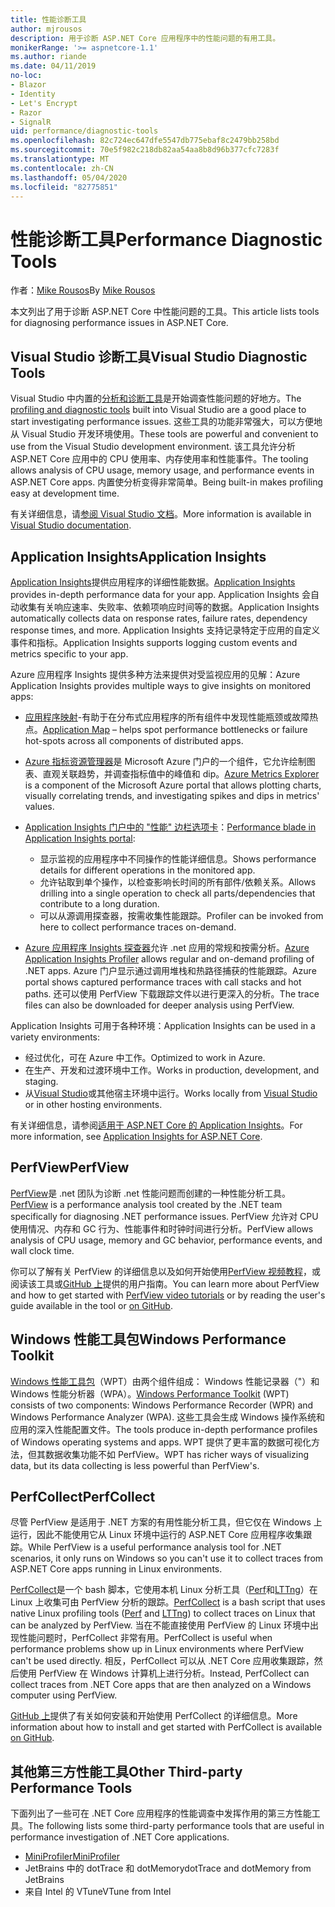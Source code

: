 ```yaml
---
title: 性能诊断工具
author: mjrousos
description: 用于诊断 ASP.NET Core 应用程序中的性能问题的有用工具。
monikerRange: '>= aspnetcore-1.1'
ms.author: riande
ms.date: 04/11/2019
no-loc:
- Blazor
- Identity
- Let's Encrypt
- Razor
- SignalR
uid: performance/diagnostic-tools
ms.openlocfilehash: 82c724ec647dfe5547db775ebaf8c2479bb258bd
ms.sourcegitcommit: 70e5f982c218db82aa54aa8b8d96b377cfc7283f
ms.translationtype: MT
ms.contentlocale: zh-CN
ms.lasthandoff: 05/04/2020
ms.locfileid: "82775851"
---
```

# <a name="performance-diagnostic-tools"></a><span data-ttu-id="fcff4-103">性能诊断工具</span><span class="sxs-lookup"><span data-stu-id="fcff4-103">Performance Diagnostic Tools</span></span>

<span data-ttu-id="fcff4-104">作者：[Mike Rousos](https://github.com/mjrousos)</span><span class="sxs-lookup"><span data-stu-id="fcff4-104">By [Mike Rousos](https://github.com/mjrousos)</span></span>

<span data-ttu-id="fcff4-105">本文列出了用于诊断 ASP.NET Core 中性能问题的工具。</span><span class="sxs-lookup"><span data-stu-id="fcff4-105">This article lists tools for diagnosing performance issues in ASP.NET Core.</span></span>

## <a name="visual-studio-diagnostic-tools"></a><span data-ttu-id="fcff4-106">Visual Studio 诊断工具</span><span class="sxs-lookup"><span data-stu-id="fcff4-106">Visual Studio Diagnostic Tools</span></span>

<span data-ttu-id="fcff4-107">Visual Studio 中内置的[分析和诊断工具](/visualstudio/profiling)是开始调查性能问题的好地方。</span><span class="sxs-lookup"><span data-stu-id="fcff4-107">The [profiling and diagnostic tools](/visualstudio/profiling) built into Visual Studio are a good place to start investigating performance issues.</span></span> <span data-ttu-id="fcff4-108">这些工具的功能非常强大，可以方便地从 Visual Studio 开发环境使用。</span><span class="sxs-lookup"><span data-stu-id="fcff4-108">These tools are powerful and convenient to use from the Visual Studio development environment.</span></span> <span data-ttu-id="fcff4-109">该工具允许分析 ASP.NET Core 应用中的 CPU 使用率、内存使用率和性能事件。</span><span class="sxs-lookup"><span data-stu-id="fcff4-109">The tooling allows analysis of CPU usage, memory usage, and performance events in ASP.NET Core apps.</span></span> <span data-ttu-id="fcff4-110">内置使分析变得非常简单。</span><span class="sxs-lookup"><span data-stu-id="fcff4-110">Being built-in makes profiling easy at development time.</span></span>

<span data-ttu-id="fcff4-111">有关详细信息，请[参阅 Visual Studio 文档](/visualstudio/profiling/profiling-overview)。</span><span class="sxs-lookup"><span data-stu-id="fcff4-111">More information is available in [Visual Studio documentation](/visualstudio/profiling/profiling-overview).</span></span>

## <a name="application-insights"></a><span data-ttu-id="fcff4-112">Application Insights</span><span class="sxs-lookup"><span data-stu-id="fcff4-112">Application Insights</span></span>

<span data-ttu-id="fcff4-113">[Application Insights](/azure/application-insights/app-insights-overview)提供应用程序的详细性能数据。</span><span class="sxs-lookup"><span data-stu-id="fcff4-113">[Application Insights](/azure/application-insights/app-insights-overview) provides in-depth performance data for your app.</span></span> <span data-ttu-id="fcff4-114">Application Insights 会自动收集有关响应速率、失败率、依赖项响应时间等的数据。</span><span class="sxs-lookup"><span data-stu-id="fcff4-114">Application Insights automatically collects data on response rates, failure rates, dependency response times, and more.</span></span> <span data-ttu-id="fcff4-115">Application Insights 支持记录特定于应用的自定义事件和指标。</span><span class="sxs-lookup"><span data-stu-id="fcff4-115">Application Insights supports logging custom events and metrics specific to your app.</span></span>

<span data-ttu-id="fcff4-116">Azure 应用程序 Insights 提供多种方法来提供对受监视应用的见解：</span><span class="sxs-lookup"><span data-stu-id="fcff4-116">Azure Application Insights provides multiple ways to give insights on monitored apps:</span></span>

- <span data-ttu-id="fcff4-117">[应用程序映射](/azure/application-insights/app-insights-app-map)-有助于在分布式应用程序的所有组件中发现性能瓶颈或故障热点。</span><span class="sxs-lookup"><span data-stu-id="fcff4-117">[Application Map](/azure/application-insights/app-insights-app-map) – helps spot performance bottlenecks or failure hot-spots across all components of distributed apps.</span></span>
- <span data-ttu-id="fcff4-118">[Azure 指标资源管理器](/azure/azure-monitor/platform/metrics-getting-started)是 Microsoft Azure 门户的一个组件，它允许绘制图表、直观关联趋势，并调查指标值中的峰值和 dip。</span><span class="sxs-lookup"><span data-stu-id="fcff4-118">[Azure Metrics Explorer](/azure/azure-monitor/platform/metrics-getting-started) is a component of the Microsoft Azure portal that allows plotting charts, visually correlating trends, and investigating spikes and dips in metrics' values.</span></span>
- <span data-ttu-id="fcff4-119">[Application Insights 门户中的 "性能" 边栏选项卡](/azure/application-insights/app-insights-tutorial-performance)：</span><span class="sxs-lookup"><span data-stu-id="fcff4-119">[Performance blade in Application Insights portal](/azure/application-insights/app-insights-tutorial-performance):</span></span>

  - <span data-ttu-id="fcff4-120">显示监视的应用程序中不同操作的性能详细信息。</span><span class="sxs-lookup"><span data-stu-id="fcff4-120">Shows performance details for different operations in the monitored app.</span></span>
  - <span data-ttu-id="fcff4-121">允许钻取到单个操作，以检查影响长时间的所有部件/依赖关系。</span><span class="sxs-lookup"><span data-stu-id="fcff4-121">Allows drilling into a single operation to check all parts/dependencies that contribute to a long duration.</span></span>
  - <span data-ttu-id="fcff4-122">可以从源调用探查器，按需收集性能跟踪。</span><span class="sxs-lookup"><span data-stu-id="fcff4-122">Profiler can be invoked from here to collect performance traces on-demand.</span></span>

- <span data-ttu-id="fcff4-123">[Azure 应用程序 Insights 探查器](/azure/azure-monitor/app/profiler)允许 .net 应用的常规和按需分析。</span><span class="sxs-lookup"><span data-stu-id="fcff4-123">[Azure Application Insights Profiler](/azure/azure-monitor/app/profiler) allows regular and on-demand profiling of .NET apps.</span></span>  <span data-ttu-id="fcff4-124">Azure 门户显示通过调用堆栈和热路径捕获的性能跟踪。</span><span class="sxs-lookup"><span data-stu-id="fcff4-124">Azure portal shows captured performance traces with call stacks and hot paths.</span></span> <span data-ttu-id="fcff4-125">还可以使用 PerfView 下载跟踪文件以进行更深入的分析。</span><span class="sxs-lookup"><span data-stu-id="fcff4-125">The trace files can also be downloaded for deeper analysis using PerfView.</span></span>

<span data-ttu-id="fcff4-126">Application Insights 可用于各种环境：</span><span class="sxs-lookup"><span data-stu-id="fcff4-126">Application Insights can be used in a variety environments:</span></span>

- <span data-ttu-id="fcff4-127">经过优化，可在 Azure 中工作。</span><span class="sxs-lookup"><span data-stu-id="fcff4-127">Optimized to work in Azure.</span></span>
- <span data-ttu-id="fcff4-128">在生产、开发和过渡环境中工作。</span><span class="sxs-lookup"><span data-stu-id="fcff4-128">Works in production, development, and staging.</span></span>
- <span data-ttu-id="fcff4-129">从[Visual Studio](/azure/application-insights/app-insights-visual-studio)或其他宿主环境中运行。</span><span class="sxs-lookup"><span data-stu-id="fcff4-129">Works locally from [Visual Studio](/azure/application-insights/app-insights-visual-studio) or in other hosting environments.</span></span>

<span data-ttu-id="fcff4-130">有关详细信息，请参阅[适用于 ASP.NET Core 的 Application Insights](/azure/application-insights/app-insights-asp-net-core)。</span><span class="sxs-lookup"><span data-stu-id="fcff4-130">For more information, see [Application Insights for ASP.NET Core](/azure/application-insights/app-insights-asp-net-core).</span></span>

## <a name="perfview"></a><span data-ttu-id="fcff4-131">PerfView</span><span class="sxs-lookup"><span data-stu-id="fcff4-131">PerfView</span></span>

<span data-ttu-id="fcff4-132">[PerfView](https://github.com/Microsoft/perfview)是 .net 团队为诊断 .net 性能问题而创建的一种性能分析工具。</span><span class="sxs-lookup"><span data-stu-id="fcff4-132">[PerfView](https://github.com/Microsoft/perfview) is a performance analysis tool created by the .NET team specifically for diagnosing .NET performance issues.</span></span> <span data-ttu-id="fcff4-133">PerfView 允许对 CPU 使用情况、内存和 GC 行为、性能事件和时钟时间进行分析。</span><span class="sxs-lookup"><span data-stu-id="fcff4-133">PerfView allows analysis of CPU usage, memory and GC behavior, performance events, and wall clock time.</span></span>

<span data-ttu-id="fcff4-134">你可以了解有关 PerfView 的详细信息以及如何开始使用[PerfView 视频教程](https://channel9.msdn.com/Series/PerfView-Tutorial)，或阅读该工具或[GitHub 上](https://github.com/Microsoft/perfview)提供的用户指南。</span><span class="sxs-lookup"><span data-stu-id="fcff4-134">You can learn more about PerfView and how to get started with [PerfView video tutorials](https://channel9.msdn.com/Series/PerfView-Tutorial) or by reading the user's guide available in the tool or [on GitHub](https://github.com/Microsoft/perfview).</span></span>

## <a name="windows-performance-toolkit"></a><span data-ttu-id="fcff4-135">Windows 性能工具包</span><span class="sxs-lookup"><span data-stu-id="fcff4-135">Windows Performance Toolkit</span></span>

<span data-ttu-id="fcff4-136">[Windows 性能工具包](/windows-hardware/test/wpt/)（WPT）由两个组件组成： Windows 性能记录器（"）和 Windows 性能分析器（WPA）。</span><span class="sxs-lookup"><span data-stu-id="fcff4-136">[Windows Performance Toolkit](/windows-hardware/test/wpt/) (WPT) consists of two components: Windows Performance Recorder (WPR) and Windows Performance Analyzer (WPA).</span></span> <span data-ttu-id="fcff4-137">这些工具会生成 Windows 操作系统和应用的深入性能配置文件。</span><span class="sxs-lookup"><span data-stu-id="fcff4-137">The tools produce in-depth performance profiles of Windows operating systems and apps.</span></span> <span data-ttu-id="fcff4-138">WPT 提供了更丰富的数据可视化方法，但其数据收集功能不如 PerfView。</span><span class="sxs-lookup"><span data-stu-id="fcff4-138">WPT has richer ways of visualizing data, but its data collecting is less powerful than PerfView's.</span></span>

## <a name="perfcollect"></a><span data-ttu-id="fcff4-139">PerfCollect</span><span class="sxs-lookup"><span data-stu-id="fcff4-139">PerfCollect</span></span>

<span data-ttu-id="fcff4-140">尽管 PerfView 是适用于 .NET 方案的有用性能分析工具，但它仅在 Windows 上运行，因此不能使用它从 Linux 环境中运行的 ASP.NET Core 应用程序收集跟踪。</span><span class="sxs-lookup"><span data-stu-id="fcff4-140">While PerfView is a useful performance analysis tool for .NET scenarios, it only runs on Windows so you can't use it to collect traces from ASP.NET Core apps running in Linux environments.</span></span>

<span data-ttu-id="fcff4-141">[PerfCollect](https://github.com/dotnet/coreclr/blob/master/Documentation/project-docs/linux-performance-tracing.md)是一个 bash 脚本，它使用本机 Linux 分析工具（[Perf](https://perf.wiki.kernel.org/index.php/Main_Page)和[LTTng](https://lttng.org/)）在 Linux 上收集可由 PerfView 分析的跟踪。</span><span class="sxs-lookup"><span data-stu-id="fcff4-141">[PerfCollect](https://github.com/dotnet/coreclr/blob/master/Documentation/project-docs/linux-performance-tracing.md) is a bash script that uses native Linux profiling tools ([Perf](https://perf.wiki.kernel.org/index.php/Main_Page) and [LTTng](https://lttng.org/)) to collect traces on Linux that can be analyzed by PerfView.</span></span> <span data-ttu-id="fcff4-142">当在不能直接使用 PerfView 的 Linux 环境中出现性能问题时，PerfCollect 非常有用。</span><span class="sxs-lookup"><span data-stu-id="fcff4-142">PerfCollect is useful when performance problems show up in Linux environments where PerfView can't be used directly.</span></span> <span data-ttu-id="fcff4-143">相反，PerfCollect 可以从 .NET Core 应用收集跟踪，然后使用 PerfView 在 Windows 计算机上进行分析。</span><span class="sxs-lookup"><span data-stu-id="fcff4-143">Instead, PerfCollect can collect traces from .NET Core apps that are then analyzed on a Windows computer using PerfView.</span></span>

<span data-ttu-id="fcff4-144">[GitHub 上](https://github.com/dotnet/coreclr/blob/master/Documentation/project-docs/linux-performance-tracing.md)提供了有关如何安装和开始使用 PerfCollect 的详细信息。</span><span class="sxs-lookup"><span data-stu-id="fcff4-144">More information about how to install and get started with PerfCollect is available [on GitHub](https://github.com/dotnet/coreclr/blob/master/Documentation/project-docs/linux-performance-tracing.md).</span></span>

## <a name="other-third-party-performance-tools"></a><span data-ttu-id="fcff4-145">其他第三方性能工具</span><span class="sxs-lookup"><span data-stu-id="fcff4-145">Other Third-party Performance Tools</span></span>

<span data-ttu-id="fcff4-146">下面列出了一些可在 .NET Core 应用程序的性能调查中发挥作用的第三方性能工具。</span><span class="sxs-lookup"><span data-stu-id="fcff4-146">The following lists some third-party performance tools that are useful in performance investigation of .NET Core applications.</span></span>

- [<span data-ttu-id="fcff4-147">MiniProfiler</span><span class="sxs-lookup"><span data-stu-id="fcff4-147">MiniProfiler</span></span>](https://miniprofiler.com/)
- <span data-ttu-id="fcff4-148">JetBrains 中的 dotTrace 和 dotMemory</span><span class="sxs-lookup"><span data-stu-id="fcff4-148">dotTrace and dotMemory from JetBrains</span></span>
- <span data-ttu-id="fcff4-149">来自 Intel 的 VTune</span><span class="sxs-lookup"><span data-stu-id="fcff4-149">VTune from Intel</span></span>
